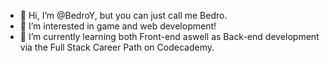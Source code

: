 - 👋 Hi, I’m @BedroY, but you can just call me Bedro.
- 👀 I’m interested in game and web development!
- 🌱 I’m currently learning both Front-end aswell as Back-end development via the Full Stack Career Path on Codecademy.

<!---
BedroY/BedroY is a ✨ special ✨ repository because its `README.md` (this file) appears on your GitHub profile.
You can click the Preview link to take a look at your changes.
--->
